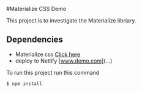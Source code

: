 #Materialize CSS Demo

This project is to investigate the Materialize libriary.

## Dependencies

- Materialize css [Click here](https://materializecss.com/getting-started.html)
- deploy to Netlify [www.demo.com](...)

To run this project run this command

```bash
$ npm install 
```
